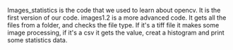 Images_statistics is the code that we used to learn about opencv. It is the first version of our code. 
images1.2 is a more advanced code. It gets all the files from a folder, and checks the file type. If it's a tiff file it makes some image processing, if it's a csv it gets the value, creat a histogram and print some statistics data. 
